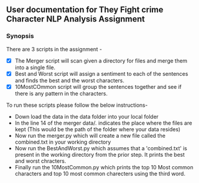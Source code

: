 ####
## User documentation for They Fight crime Character NLP Analysis Assignment 
####
### Synopsis
There are   3 scripts in the assignment -

- [x] The Merger script will scan given a directory for files and merge them into a single file.
- [x] Best and Worst script will assign a sentiment to each of the sentences and finds the best and the worst characters.
- [x] 10MostCOmmon script will group the sentences together and see if there is any pattern in the characters.

To run these scripts please follow the below instructions-
* Down load the data in the data folder into your local folder 
* In the line 14 of the merger data/*.* indicates the place where the files are kept  (This would be the path of the folder where your data resides)
* Now run the merger.py which will create a new file called the combined.txt in your working directory
* Now run the BestAndWorst.py which assumes that a 'combined.txt' is present in the working directory from the prior step. It prints the best and worst chracters.
* Finally run the 10MostCommon.py which prints the top 10 Most common characters and top 10 most common charecters using the third word. 